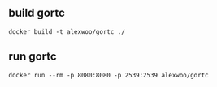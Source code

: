 ## build gortc

    docker build -t alexwoo/gortc ./

## run gortc

	docker run --rm -p 8080:8080 -p 2539:2539 alexwoo/gortc

